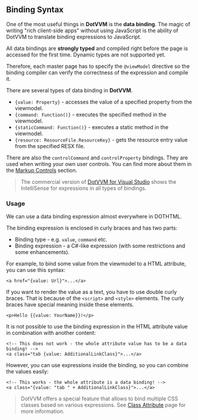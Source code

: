 ## Binding Syntax

One of the most useful things in **DotVVM** is the **data binding**. The magic of writing "rich client-side apps" without using JavaScript
is the ability of DotVVM to translate binding expressions to JavaScript. 

All data bindings are **strongly typed** and compiled right before the page is accessed for the first time. Dynamic types are not supported yet.

Therefore, each master page has to specify the `@viewModel` directive so the binding compiler can verify the correctness of the expression and compile it.

There are several types of data binding in **DotVVM**. 

* `{value: Property}` - accesses the value of a specified property from the viewmodel.
* `{command: Function()}` - executes the specified method in the viewmodel. 
* `{staticCommand: Function()}` - executes a static method in the viewmodel.
* `{resource: ResourceFile.ResourceKey}` - gets the resource entry value from the specified RESX file.

There are also the `controlCommand` and `controlProperty` bindings. They are used when writing your own user controls.
You can find more about them in the [Markup Controls](/docs/tutorials/control-development-markup-only-controls/{branch}) section.

> The commercial version of [DotVVM for Visual Studio](/landing/dotvvm-for-visual-studio-extension) shows the IntelliSense for expressions in all types 
of bindings. 

### Usage

We can use a data binding expression almost everywhere in DOTHTML. 

The binding expression is enclosed in curly braces and has two parts:

* Binding type - e.g. `value`, `command` etc.
* Binding expression - a C#-like expression (with some restrictions and some enhancements).

For example, to bind some value from the viewmodel to a HTML attribute, you can use this syntax:
 
```DOTHTML
<a href="{value: Url}">...</a>
```

If you want to render the value as a text, you have to use double curly braces. That is because of the `<script>` and `<style>` elements.
The curly braces have special meaning inside these elements.

```DOTHTML
<p>Hello {{value: YourName}}!</p>
```

It is not possible to use the binding expression in the HTML attribute value in combination with another content:

```DOTHTML
<!-- This does not work - the whole attribute value has to be a data binding! -->
<a class="tab {value: AdditionalLinkClass}">...</a>
```

However, you can use expressions inside the binding, so you can combine the values easily:

```DOTHTML
<!-- This works - the whole attribute is a data binding! -->
<a class="{value: "tab " + AdditionalLinkClass}">...</a>
```

> DotVVM offers a special feature that allows to bind multiple CSS classes based on various expressions. See [Class Attribute](/docs/tutorials/basics-class-attribute/{branch}) page for more information.